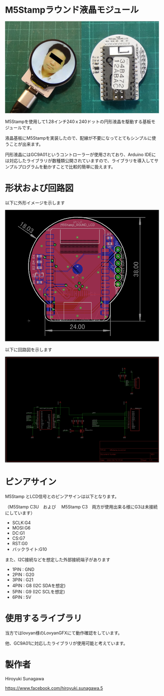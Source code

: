 # M5Stampラウンド液晶モジュール

![](gaiken.jpg)

M5Stampを使用して1.28インチ240ｘ240ドットの円形液晶を駆動する基板モジュールです。

液晶基板にM5Stampを実装したので、配線が不要になってとてもシンプルに使うことが出来ます。

円形液晶にはGC9A01というコントローラーが使用されており、Arduino IDEには対応したライブラリが数種類公開されていますので、ライブラリを導入してサンプルプログラムを動かすことで比較的簡単に扱えます。



# 形状および回路図

以下に外形イメージを示します

![](pcb_image.png)



以下に回路図を示します

![](schematic.png)





# ピンアサイン

M5Stamp とLCD信号とのピンアサインは以下となります。

（M5Stamp C3U　および　 M5Stamp C3　両方が使用出来る様にG3は未接続にしています）

- SCLK:G4
- MOSI:G6
- DC:G1
- CS:G7
- RST:G0
- バックライト:G10

また、I2C接続などを想定した外部接続端子があります

-  1PIN : GND
-   2PIN : G20
-   3PIN : G21
-   4PIN : G8 (I2C SDAを想定)
-   5PIN : G9 (I2C SCLを想定)
-   6PIN : 5V





# 使用するライブラリ

当方ではlovyan様のLovyanGFXにて動作確認をしています。

他、GC9A01に対応したライブラリが使用可能と考えています。





# 製作者

Hiroyuki Sunagawa

https://www.facebook.com/hiroyuki.sunagawa.5